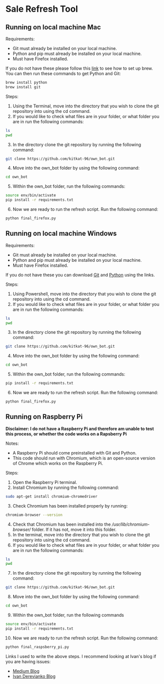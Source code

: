 # Sale Refresh Tool

## Running on local machine Mac

Requirements:
* Git must already be installed on your local machine. 
* Python and pip must already be installed on your local machine. 
* Must have Firefox installed.

If you do not have these please follow this [link](https://brew.sh/) to see how to set up brew. You can then run these commands to get Python and Git:
```bash
brew install python
brew install git
```

Steps:
1. Using the Terminal, move into the directory that you wish to clone the git repository into using the cd command. 
2. If you would like to check what files are in your folder, or what folder you are in run the following commands:
```bash
ls
pwd
```
3. In the directory clone the git repository by running the following command:
```bash
git clone https://github.com/kitkat-96/own_bot.git
```
4. Move into the own_bot folder by using the following command:
```bash
cd own_bot
```
5. Within the own_bot folder, run the following commands: 
```bash
source env/bin/activate
pip install -r requirements.txt
```
6. Now we are ready to run the refresh script. Run the following command:
```bash
python final_firefox.py
```

## Running on local machine Windows

Requirements:
* Git must already be installed on your local machine. 
* Python and pip must already be installed on your local machine. 
* Must have Firefox installed.

If you do not have these you can download [Git](https://git-scm.com/download/win) and [Python](https://www.python.org/downloads/) using the links. 

Steps:
1. Using Powershell, move into the directory that you wish to clone the git repository into using the cd command. 
2. If you would like to check what files are in your folder, or what folder you are in run the following commands:
```bash
ls
pwd
```
3. In the directory clone the git repository by running the following command:
```bash
git clone https://github.com/kitkat-96/own_bot.git
```
4. Move into the own_bot folder by using the following command:
```bash
cd own_bot
```
5. Within the own_bot folder, run the following commands: 
```bash
pip install -r requirements.txt
```
6. Now we are ready to run the refresh script. Run the following command:
```bash
python final_firefox.py
```

## Running on Raspberry Pi
**Disclaimer: I do not have a Raspberry Pi and therefore am unable to test this process, or whether the code works on a Rapsberry Pi**

Notes:
* A Raspberry Pi should come preinstalled with Git and Python. 
* This code should run with Chromium, which is an open-source version of Chrome which works on the Raspberry Pi. 

Steps:
1. Open the Raspberry Pi terminal.
2. Install Chromium by running the following command:
```bash
sudo apt-get install chromium-chromedriver
```
3. Check Chromium has been installed properly by running:
```bash
chromium-browser --version
```
4. Check that Chromium has been installed into the _/usr/lib/chromium-browser/_ folder. If it has not, move it into this folder.
5. In the terminal, move into the directory that you wish to clone the git repository into using the cd command.
6. If you would like to check what files are in your folder, or what folder you are in run the following commands:
```bash
ls
pwd
```
7. In the directory clone the git repository by running the following command:
```bash
git clone https://github.com/kitkat-96/own_bot.git
```
8. Move into the own_bot folder by using the following command:
```bash
cd own_bot
```
9. Within the own_bot folder, run the following commands 
```bash
source env/bin/activate
pip install -r requirements.txt
```
10. Now we are ready to run the refresh script. Run the following command:
```bash
python final_raspsberry_pi.py
```


Links I used to write the above steps. I recommend looking at Ivan's blog if you are having issues:
* [Medium Blog](https://patrikmojzis.medium.com/how-to-run-selenium-using-python-on-raspberry-pi-d3fe058f011)
* [Ivan Derevianko Blog](https://ivanderevianko.com/2020/01/selenium-chromedriver-for-raspberrypi)
